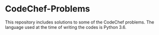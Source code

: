 # CodeChef-Problems
This repository includes solutions to some of the CodeChef problems. The language used at the time of writing the codes is Python 3.6.  
